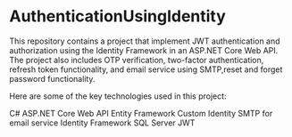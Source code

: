 # AuthenticationUsingIdentity

This repository contains a project that implement JWT authentication and authorization using the Identity Framework in an ASP.NET Core Web API. The project also includes OTP verification, two-factor authentication, refresh token functionality, and email service using SMTP,reset and forget password functionality.

Here are some of the key technologies used in this project:

C#
ASP.NET Core Web API
Entity Framework
Custom Identity
SMTP for email service
Identity Framework
SQL Server
JWT
